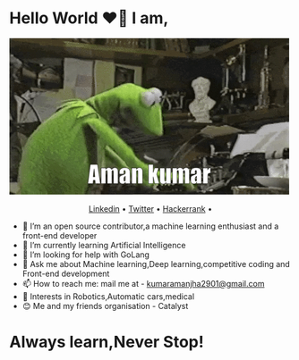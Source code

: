 # Hello World ❤👋 I am,

![1](https://github.com/Amankumar29/Amankumar29/blob/master/Amangif.gif)

<p align="center">
  <a href="https://www.linkedin.com/in/aman-kumar-6b31b9127/">Linkedin</a> •
  <a href="https://twitter.com/Amankum95995329">Twitter</a> •
  <a href="https://www.hackerrank.com/_Coderbabu_">Hackerrank</a> •
</p>


- 🔭 I’m an open source contributor,a machine learning enthusiast 
     and a front-end developer
- 🌱 I’m currently learning Artificial Intelligence
- 🤔 I’m looking for help with GoLang
- 💬 Ask me about Machine learning,Deep learning,competitive coding and Front-end development  
- 📫 How to reach me: mail me at - kumaramanjha2901@gmail.com
- 🤖 Interests in Robotics,Automatic cars,medical 
- 😊 Me and my friends organisation - Catalyst

# Always learn,Never Stop!
